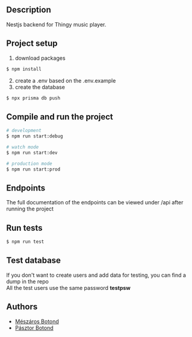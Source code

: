 
## Description

Nestjs backend for Thingy music player.

## Project setup
1. download packages
```bash
$ npm install
```
2. create a .env based on the .env.example
3. create the database
```bash
$ npx prisma db push
```

## Compile and run the project

```bash
# development
$ npm run start:debug

# watch mode
$ npm run start:dev

# production mode
$ npm run start:prod
```

## Endpoints

The full documentation of the endpoints can be viewed under /api after running the project

## Run tests

```bash
$ npm run test
```

## Test database

If you don't want to create users and add data for testing, you can find a dump in the repo <br>
All the test users use the same password **testpsw**

## Authors
* [Mészáros Botond](https://github.com/MBotond21)
* [Pásztor Botond](https://github.com/BroGamesJaj)
